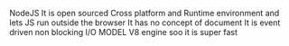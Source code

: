 NodeJS
It is open sourced
Cross platform
and Runtime environment and lets JS run outside the browser
It has no  concept of document
It is event driven non blocking I/O MODEL
V8 engine soo it is super fast
